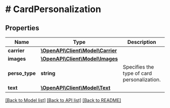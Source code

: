 # # CardPersonalization

## Properties

Name | Type | Description | Notes
------------ | ------------- | ------------- | -------------
**carrier** | [**\OpenAPI\Client\Model\Carrier**](Carrier.md) |  | [optional]
**images** | [**\OpenAPI\Client\Model\Images**](Images.md) |  | [optional]
**perso_type** | **string** | Specifies the type of card personalization. | [optional]
**text** | [**\OpenAPI\Client\Model\Text**](Text.md) |  |

[[Back to Model list]](../../README.md#models) [[Back to API list]](../../README.md#endpoints) [[Back to README]](../../README.md)
